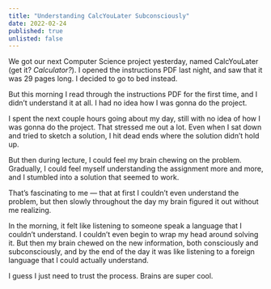 ```yaml
---
title: "Understanding CalcYouLater Subconsciously"
date: 2022-02-24
published: true
unlisted: false
---
```


We got our next Computer Science project yesterday, named CalcYouLater (get it? _Calculator?_). I opened the instructions PDF last night, and saw that it was 29 pages long. I decided to go to bed instead.

But this morning I read through the instructions PDF for the first time, and I didn’t understand it at all. I had no idea how I was gonna do the project.

I spent the next couple hours going about my day, still with no idea of how I was gonna do the project. That stressed me out a lot. Even when I sat down and tried to sketch a solution, I hit dead ends where the solution didn’t hold up.

But then during lecture, I could feel my brain chewing on the problem. Gradually, I could feel myself understanding the assignment more and more, and I stumbled into a solution that seemed to work.

That’s fascinating to me — that at first I couldn’t even understand the problem, but then slowly throughout the day my brain figured it out without me realizing.

In the morning, it felt like listening to someone speak a language that I couldn’t understand. I couldn’t even begin to wrap my head around solving it. But then my brain chewed on the new information, both consciously and subconsciously, and by the end of the day it was like listening to a foreign language that I could actually understand.

I guess I just need to trust the process. Brains are super cool.
